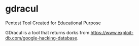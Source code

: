 # gdracul
Pentest Tool Created for Educational Purpose

GDracul is a tool that returns dorks from https://www.exploit-db.com/google-hacking-database. 
